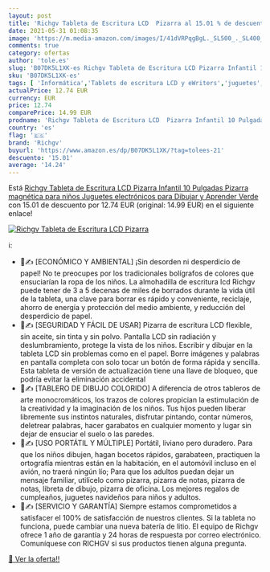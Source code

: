 ```yaml
---
layout: post
title: 'Richgv Tableta de Escritura LCD  Pizarra al 15.01 % de descuento'
date: 2021-05-31 01:08:35
image: 'https://m.media-amazon.com/images/I/41dVRPqgBgL._SL500_._SL400_.jpg'
comments: true
category: ofertas
author: 'tole.es'
slug: 'B07DK5L1XK-es Richgv Tableta de Escritura LCD Pizarra Infantil 10...'
sku: 'B07DK5L1XK-es'
tags: [ 'Informática','Tablets de escritura LCD y eWriters','juguetes','richgv', ]
actualPrice: 12.74 EUR
currency: EUR
price: 12.74
comparePrice: 14.99 EUR
prodname: 'Richgv Tableta de Escritura LCD  Pizarra Infantil 10 Pulgadas  Pizarra magnética para niños  Juguetes electrónicos para Dibujar y Aprender  Verde '
country: 'es'
flag: '🇪🇸'
brand: 'Richgv'
buyurl: 'https://www.amazon.es/dp/B07DK5L1XK/?tag=tolees-21'
descuento: '15.01'
average: '14.24'
---
```


Está [Richgv Tableta de Escritura LCD  Pizarra Infantil 10 Pulgadas  Pizarra magnética para niños  Juguetes electrónicos para Dibujar y Aprender  Verde ](https://www.amazon.es/dp/B07DK5L1XK/?tag=tolees-21) con 15.01 de descuento por 12.74 EUR (original: 14.99 EUR) en el siguiente enlace!

[![Richgv Tableta de Escritura LCD  Pizarra](https://m.media-amazon.com/images/I/41dVRPqgBgL._SL500_._SL400_.jpg)](https://www.amazon.es/dp/B07DK5L1XK/?tag=tolees-21)

ℹ️:

- 🌈✍ [ECONÓMICO Y AMBIENTAL] ¡Sin desorden ni desperdicio de papel! No te preocupes por los tradicionales bolígrafos de colores que ensuciarían la ropa de los niños. La almohadilla de escritura lcd Richgv puede tener de 3 a 5 decenas de miles de borrados durante la vida útil de la tableta, una clave para borrar es rápido y conveniente, reciclaje, ahorro de energía y protección del medio ambiente, y reducción del desperdicio de papel.
- 🌈✍ [SEGURIDAD Y FÁCIL DE USAR] Pizarra de escritura LCD flexible, sin aceite, sin tinta y sin polvo. Pantalla LCD sin radiación y deslumbramiento, protege la vista de los niños. Escribir y dibujar en la tableta LCD sin problemas como en el papel. Borre imágenes y palabras en pantalla completa con solo tocar un botón de forma rápida y sencilla. Esta tableta de versión de actualización tiene una llave de bloqueo, que podría evitar la eliminación accidental
- 🌈✍ [TABLERO DE DIBUJO COLORIDO] A diferencia de otros tableros de arte monocromáticos, los trazos de colores propician la estimulación de la creatividad y la imaginación de los niños. Tus hijos pueden liberar libremente sus instintos naturales, disfrutar pintando, contar números, deletrear palabras, hacer garabatos en cualquier momento y lugar sin dejar de ensuciar el suelo o las paredes.
- 🌈✍ [USO PORTÁTIL Y MÚLTIPLE] Portátil, liviano pero duradero. Para que los niños dibujen, hagan bocetos rápidos, garabateen, practiquen la ortografía mientras están en la habitación, en el automóvil incluso en el avión, no traerá ningún lío; Para que los adultos puedan dejar un mensaje familiar, utilícelo como pizarra, pizarra de notas, pizarra de notas, libreta de dibujo, pizarra de oficina. Los mejores regalos de cumpleaños, juguetes navideños para niños y adultos.
- 🌈✍ [SERVICIO Y GARANTÍA] Siempre estamos comprometidos a satisfacer el 100% de satisfacción de nuestros clientes. Si la tableta no funciona, puede cambiar una nueva batería de litio. El equipo de Richgv ofrece 1 año de garantía y 24 horas de respuesta por correo electrónico. Comuníquese con RICHGV si sus productos tienen alguna pregunta.

[🛒 Ver la oferta!!](https://www.amazon.es/dp/B07DK5L1XK/?tag=tolees-21)
